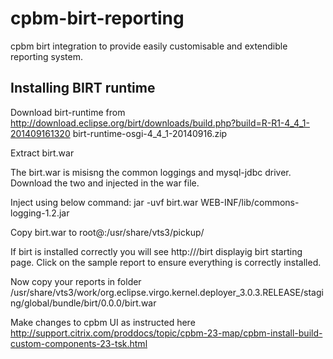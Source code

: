 cpbm-birt-reporting
===================

cpbm birt integration to provide easily customisable and extendible reporting system. 

Installing BIRT runtime 
-----------------------

Download birt-runtime from http://download.eclipse.org/birt/downloads/build.php?build=R-R1-4_4_1-201409161320
birt-runtime-osgi-4_4_1-20140916.zip

Extract birt.war 

The birt.war is misisng the common loggings and mysql-jdbc driver.
Download the two and  injected in the war file.

Inject using below command:
jar -uvf birt.war WEB-INF/lib/commons-logging-1.2.jar

Copy birt.war to root@<cpbm-ip>:/usr/share/vts3/pickup/

If birt is installed correctly you will see http://<cpbm-ip-port>/birt displayig birt starting page.
Click on the sample report to ensure everything is correctly installed.

Now copy your reports in folder /usr/share/vts3/work/org.eclipse.virgo.kernel.deployer_3.0.3.RELEASE/staging/global/bundle/birt/0.0.0/birt.war

Make changes to cpbm UI as instructed here http://support.citrix.com/proddocs/topic/cpbm-23-map/cpbm-install-build-custom-components-23-tsk.html


